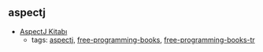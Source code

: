 aspectj
---
* [AspectJ Kitabı](http://kodcu.com/aspectj-ebook/)
    * tags: [aspectj](../tags/aspectj.md), [free-programming-books](../tags/free-programming-books.md), [free-programming-books-tr](../tags/free-programming-books-tr.md)
